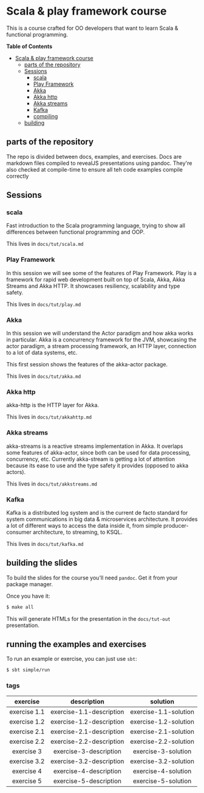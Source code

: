 # Scala & play framework course

This is a course crafted for OO developers that want to learn Scala &
functional programming.

<!-- markdown-toc start - Don't edit this section. Run M-x markdown-toc-refresh-toc -->
**Table of Contents**

- [Scala & play framework course](#scala--play-framework-course)
    - [parts of the repository](#parts-of-the-repository)
    - [Sessions](#sessions)
        - [scala](#scala)
        - [Play Framework](#play-framework)
        - [Akka](#akka)
        - [Akka http](#akka-http)
        - [Akka streams](#akka-streams)
        - [Kafka](#kafka)
        - [compiling](#compiling)
    - [building](#building)

<!-- markdown-toc end -->


## parts of the repository

The repo is divided between docs, examples, and exercises.  Docs are
markdown files compiled to revealJS presentations using pandoc.
They're also checked at compile-time to ensure all teh code examples
compile correctly

## Sessions

### scala

Fast introduction to the Scala programming language, trying to show
all differences between functional programming and OOP.

This lives in `docs/tut/scala.md`

### Play Framework

In this session we will see some of the features of Play Framework.
Play is a framework for rapid web development built on top of Scala,
Akka, Akka Streams and Akka HTTP. It showcases resiliency, scalability
and type safety.

This lives in `docs/tut/play.md`

### Akka

In this session we will understand the Actor paradigm and how akka
works in particular.  Akka is a concurrency framework for the JVM,
showcasing the actor paradigm, a stream processing framework, an HTTP
layer, connection to a lot of data systems, etc.

This first session shows the features of the akka-actor package.

This lives in `docs/tut/akka.md`

### Akka http

akka-http is the HTTP layer for Akka.

This lives in `docs/tut/akkahttp.md`

### Akka streams

akka-streams is a reactive streams implementation in Akka.  It
overlaps some features of akka-actor, since both can be used for data
processing, concurrency, etc.  Currently akka-stream is getting a lot
of attention because its ease to use and the type safety it provides
(opposed to akka actors).

This lives in `docs/tut/akkstreams.md`

### Kafka

Kafka is a distributed log system and is the current de facto standard
for system communications in big data & microservices architecture.
It provides a lot of different ways to access the data inside it, from
simple producer-consumer architecture, to streaming, to KSQL.

This lives in `docs/tut/kafka.md`

## building the slides

To build the slides for the course you'll need `pandoc`. Get it from
your package manager.

Once you have it:

```sh
$ make all
```

This will generate HTMLs for the presentation in the `docs/tut-out`
presentation.


## running the examples and exercises

To run an example or exercise, you can just use `sbt`:

``` sh
$ sbt simple/run
```

### tags
| exercise     | description              | solution              |
|:------------:|:------------------------:|:---------------------:|
| exercise 1.1 | exercise-1.1-description | exercise-1.1-solution |
| exercise 1.2 | exercise-1.2-description | exercise-1.2-solution |
| exercise 2.1 | exercise-2.1-description | exercise-2.1-solution |
| exercise 2.2 | exercise-2.2-description | exercise-2.2-solution |
| exercise 3   | exercise-3-description   | exercise-3-solution   |
| exercise 3.2 | exercise-3.2-description | exercise-3.2-solution |
| exercise 4   | exercise-4-description   | exercise-4-solution   |
| exercise 5   | exercise-5-description   | exercise-5-solution   |

